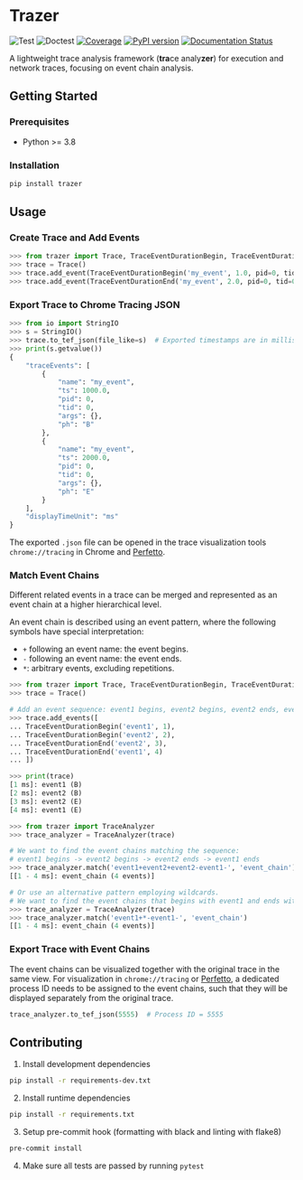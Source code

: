 # Trazer

![Test](https://github.com/starsoi/trazer/actions/workflows/main.yml/badge.svg)
![Doctest](https://github.com/starsoi/trazer/actions/workflows/doctest.yml/badge.svg)
[![Coverage](https://codecov.io/gh/starsoi/trazer/branch/master/graph/badge.svg?token=HVX3PFO8RF)](https://codecov.io/gh/starsoi/trazer)
[![PyPI version](https://badge.fury.io/py/trazer.svg)](https://pypi.org/project/trazer)
[![Documentation Status](https://readthedocs.org/projects/trazer/badge/?version=latest)](https://trazer.readthedocs.io/en/latest/?badge=latest)

A lightweight trace analysis framework (**tra**ce analy**zer**) for execution and network traces,
focusing on event chain analysis.

## Getting Started

### Prerequisites

- Python >= 3.8

### Installation

```bash
pip install trazer
```

## Usage

### Create Trace and Add Events

```python
>>> from trazer import Trace, TraceEventDurationBegin, TraceEventDurationEnd
>>> trace = Trace()
>>> trace.add_event(TraceEventDurationBegin('my_event', 1.0, pid=0, tid=0))  # my_event begins at 1.0 s
>>> trace.add_event(TraceEventDurationEnd('my_event', 2.0, pid=0, tid=0))  # my_event ends at 2.0 s

```

### Export Trace to Chrome Tracing JSON

```python
>>> from io import StringIO
>>> s = StringIO()
>>> trace.to_tef_json(file_like=s)  # Exported timestamps are in milliseconds by default
>>> print(s.getvalue())
{
    "traceEvents": [
        {
            "name": "my_event",
            "ts": 1000.0,
            "pid": 0,
            "tid": 0,
            "args": {},
            "ph": "B"
        },
        {
            "name": "my_event",
            "ts": 2000.0,
            "pid": 0,
            "tid": 0,
            "args": {},
            "ph": "E"
        }
    ],
    "displayTimeUnit": "ms"
}

```

The exported `.json` file can be opened in the trace visualization tools `chrome://tracing` in Chrome
and [Perfetto](https://ui.perfetto.dev).

### Match Event Chains

Different related events in a trace can be merged and represented as an event chain at a higher hierarchical level.

An event chain is described using an event pattern, where the following symbols have special interpretation:

- `+` following an event name: the event begins.
- `-` following an event name: the event ends.
- `*`: arbitrary events, excluding repetitions.

```python
>>> from trazer import Trace, TraceEventDurationBegin, TraceEventDurationEnd
>>> trace = Trace()

# Add an event sequence: event1 begins, event2 begins, event2 ends, event1 ends
>>> trace.add_events([
... TraceEventDurationBegin('event1', 1),
... TraceEventDurationBegin('event2', 2),
... TraceEventDurationEnd('event2', 3),
... TraceEventDurationEnd('event1', 4)
... ])

>>> print(trace)
[1 ms]: event1 (B)
[2 ms]: event2 (B)
[3 ms]: event2 (E)
[4 ms]: event1 (E)

>>> from trazer import TraceAnalyzer
>>> trace_analyzer = TraceAnalyzer(trace)

# We want to find the event chains matching the sequence:
# event1 begins -> event2 begins -> event2 ends -> event1 ends
>>> trace_analyzer.match('event1+event2+event2-event1-', 'event_chain')
[[1 - 4 ms]: event_chain (4 events)]

# Or use an alternative pattern employing wildcards.
# We want to find the event chains that begins with event1 and ends with event1.
>>> trace_analyzer = TraceAnalyzer(trace)
>>> trace_analyzer.match('event1+*-event1-', 'event_chain')
[[1 - 4 ms]: event_chain (4 events)]

```

### Export Trace with Event Chains

The event chains can be visualized together with the original trace in the same view.
For visualization in `chrome://tracing` or [Perfetto](https://ui.perfetto.dev), a dedicated process ID needs to be assigned to
the event chains, such that they will be displayed separately from the original trace.

```python
trace_analyzer.to_tef_json(5555)  # Process ID = 5555
```

## Contributing

1. Install development dependencies

```bash
pip install -r requirements-dev.txt
```

2. Install runtime dependencies

```bash
pip install -r requirements.txt
```

3. Setup pre-commit hook (formatting with black and linting with flake8)

```bash
pre-commit install
```

4. Make sure all tests are passed by running `pytest`
